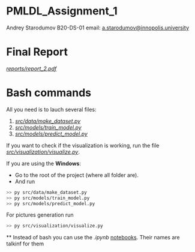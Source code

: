 # PMLDL_Assignment_1
Andrey Starodumov B20-DS-01
email: a.starodumov@innopolis.university

# Final Report
[*reports/report_2.pdf*](https://github.com/starodumovski/PMLDL_Assignment_1/blob/main/reports/report_2.pdf)

# Bash commands
All you need is to lauch several files:
1. [*src/data/make_dataset.py*](https://github.com/starodumovski/PMLDL_Assignment_1/blob/main/src/data/make_dataset.py)
2. [*src/models/train_model.py*](https://github.com/starodumovski/PMLDL_Assignment_1/blob/main/src/models/train_model.py)
3. [*src/models/predict_model.py*](https://github.com/starodumovski/PMLDL_Assignment_1/blob/main/src/models/predict_model.py)

If you want to check if the visualization is working, run the file [*src/visualization/visualize.py*](https://github.com/starodumovski/PMLDL_Assignment_1/blob/main/src/visualization/visualize.py).

If you are using the **Windows**:
- Go to the root of the project (where all folder are).
- And run
```bash
>> py src/data/make_dataset.py
>> py src/models/train_model.py
>> py src/models/predict_model.py
```

For pictures generation run
```bash
>> py src/visualization/visualize.py
```

** Instead of bash you can use the *.ipynb* [notebooks](https://github.com/starodumovski/PMLDL_Assignment_1/blob/main/notebooks). Their names are talkinf for them
